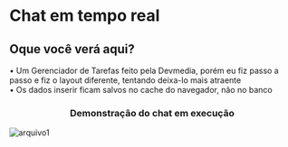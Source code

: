 # Chat em tempo real

<h2> Oque você verá aqui? </h2>

• Um Gerenciador de Tarefas feito pela Devmedia, porém eu fiz passo a passo e fiz o layout diferente, tentando deixa-lo mais atraente </b><br>
• Os dados inserir ficam salvos no cache do navegador, não no banco <br>


<h3 align="center"> Demonstração do chat em execução </h3>

![arquivo1](https://user-images.githubusercontent.com/68366424/105560396-6322d400-5cf2-11eb-8a4f-e7c7b8535dad.gif)

